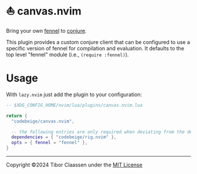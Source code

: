 # ⛵️ canvas.nvim

Bring your own [fennel][1] to [conjure][2].

This plugin provides a custom conjure client that can be configured to use a
specific version of fennel for compilation and evaluation. It defaults to
the top level "fennel" module (i.e., `(require :fennel)`).

# Usage

With `lazy.nvim` just add the plugin to your configuration:

```lua
-- $XDG_CONFIG_HOME/nvim/lua/plugins/canvas.nvim.lua

return {
  "codebeige/canvas.nvim",

  -- the following entries are only required when deviating from the defaults:
  dependencies = { "codebeige/rig.nvim" },
  opts = { fennel = "fennel" },
}
```

---
Copyright ©2024 Tibor Claassen under the [MIT License](LICENSE)

[1]: https://fennel-lang.org
[2]: https://github.com/Olical/conjure
